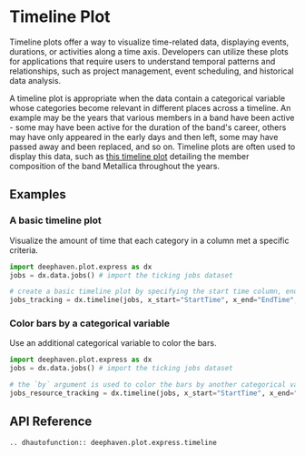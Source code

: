 # Timeline Plot

Timeline plots offer a way to visualize time-related data, displaying events, durations, or activities along a time axis. Developers can utilize these plots for applications that require users to understand temporal patterns and relationships, such as project management, event scheduling, and historical data analysis.

A timeline plot is appropriate when the data contain a categorical variable whose categories become relevant in different places across a timeline. An example may be the years that various members in a band have been active - some may have been active for the duration of the band's career, others may have only appeared in the early days and then left, some may have passed away and been replaced, and so on. Timeline plots are often used to display this data, such as [this timeline plot](https://en.wikipedia.org/wiki/Metallica#Timeline) detailing the member composition of the band Metallica throughout the years.

## Examples

### A basic timeline plot

Visualize the amount of time that each category in a column met a specific criteria.

```python order=jobs_tracking
import deephaven.plot.express as dx
jobs = dx.data.jobs() # import the ticking jobs dataset

# create a basic timeline plot by specifying the start time column, end time column, and y-value column
jobs_tracking = dx.timeline(jobs, x_start="StartTime", x_end="EndTime", y="Job")
```

### Color bars by a categorical variable

Use an additional categorical variable to color the bars.

```python order=jobs_tracking
import deephaven.plot.express as dx
jobs = dx.data.jobs() # import the ticking jobs dataset

# the `by` argument is used to color the bars by another categorical variable
jobs_resource_tracking = dx.timeline(jobs, x_start="StartTime", x_end="EndTime", y="Job")
```

## API Reference
```{eval-rst}
.. dhautofunction:: deephaven.plot.express.timeline
```